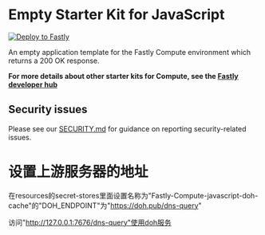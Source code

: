 # Empty Starter Kit for JavaScript

[![Deploy to Fastly](https://deploy.edgecompute.app/button)](https://deploy.edgecompute.app/deploy)

An empty application template for the Fastly Compute environment which returns a
200 OK response.

**For more details about other starter kits for Compute, see the
[Fastly developer hub](https://developer.fastly.com/solutions/starters)**

## Security issues

Please see our [SECURITY.md](SECURITY.md) for guidance on reporting
security-related issues.

# 设置上游服务器的地址

在resources的secret-stores里面设置名称为"Fastly-Compute-javascript-doh-cache"的"DOH_ENDPOINT"为"https://doh.pub/dns-query"

访问"http://127.0.0.1:7676/dns-query"使用doh服务
